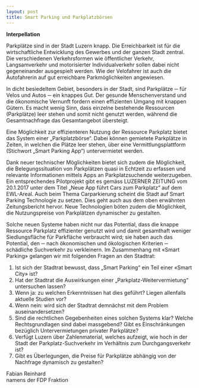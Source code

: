 ```yaml
---
layout: post
title: Smart Parking und Parkplatzbörsen
---
```


**Interpellation**

Parkplätze sind in der Stadt Luzern knapp. Die Erreichbarkeit ist für die wirtschaftliche Entwicklung des Gewerbes und der ganzen Stadt zentral. Die verschiedenen Verkehrsformen wie öffentlicher Verkehr, Langsamverkehr und motorisierter Individualverkehr sollen dabei nicht gegeneinander ausgespielt werden. Wie der Velofahrer ist auch die Autofahrerin auf gut erreichbare Parkmöglichkeiten angewiesen.

In dicht besiedeltem Gebiet, besonders in der Stadt, sind Parkplätze ─ für Velos und Autos ─ ein knappes Gut. Der gesunde Menschenverstand und die ökonomische Vernunft fordern einen effizienten Umgang mit knappen Gütern. Es macht wenig Sinn, dass einzelne bestehende Ressourcen (Parkplätze) leer stehen und somit nicht genutzt werden, während die Gesamtnachfrage das Gesamtangebot übersteigt.

Eine Möglichkeit zur effizienteren Nutzung der Ressource Parkplatz bietet das System einer „Parkplatzbörse“. Dabei können gemietete Parkplätze in Zeiten, in welchen die Plätze leer stehen, über eine Vermittlungsplattform (Stichwort „Smart Parking App“) untervermietet werden.

Dank neuer technischer Möglichkeiten bietet sich zudem die Möglichkeit, die Belegungssituation von Parkplätzen quasi in Echtzeit zu erfassen und relevante Informationen mittels Apps an Parkplatzsuchende weiterzugeben. Ein entsprechendes Pilotprojekt gibt es gemäss LUZERNER ZEITUNG vom 20.1.2017 unter dem Titel „Neue App führt Cars zum Parkplatz“ auf dem EWL-Areal. Auch beim Thema Carparkierung scheint die Stadt auf Smart Parking Technologie zu setzen. Dies geht auch aus dem oben erwähnten Zeitungsbericht hervor. Neue Technologien böten zudem die Möglichkeit, die Nutzungspreise von Parkplätzen dynamischer zu gestalten.

Solche neuen Systeme haben nicht nur das Potential, dass die knappe Ressource Parkplatz effizienter genutzt wird und damit gesamthaft weniger Siedlungsfläche für Parkfläche verbraucht wird; sie haben auch das Potential, den ─ nach ökonomischen und ökologischen Kriterien ─ schädliche Suchverkehr zu verkleinern.
Im Zusammenhang mit «Smart Parking» gelangen wir mit folgenden Fragen an den Stadtrat:

1. 	Ist sich der Stadtrat bewusst, dass „Smart Parking“ ein Teil einer «Smart City» ist?
2. 	Hat der Stadtrat die Auswirkungen einer „Parkplatz-Weitervermietung“ untersuchen lassen?
3. 	Wenn ja: zu welchen Erkenntnissen hat dies geführt? Liegen allenfalls aktuelle Studien vor?
4. 	Wenn nein: wird sich der Stadtrat demnächst mit dem Problem auseinandersetzen?
5. 	Sind die rechtlichen Gegebenheiten eines solchen Systems klar? Welche Rechtsgrundlagen sind dabei massgebend? Gibt es Einschränkungen bezüglich Untervermietungen privater Parkplätze?
6. 	Verfügt Luzern über Zahlenmaterial, welches aufzeigt, wie hoch in der Stadt der Parkplatz-Suchverkehr im Verhältnis zum Durchgangsverkehr ist?
7. 	Gibt es Überlegungen, die Preise für Parkplätze abhängig von der Nachfrage dynamisch zu gestalten?


Fabian Reinhard  
namens der FDP Fraktion
